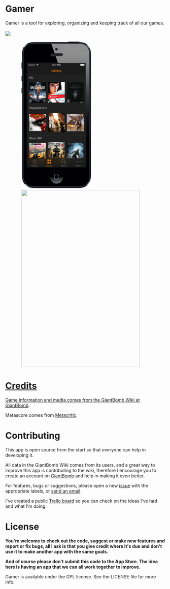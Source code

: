 Gamer
=====

Gamer is a tool for exploring, organizing and keeping track of all our games.
<br><br/>
<a href="https://itunes.apple.com/us/app/gamer-manage-your-games/id683636311?mt=8&uo=4">
<img src="http://development-linkmaker.itunes.awcloud.net//htmlResources/assets/en_us//images/web/linkmaker/badge_appstore-lrg.svg">

<img src="Screenshots/iPhoneLibraryDevice.png" width="220" height="465" hspace="50"/>
<img src="Screenshots/iPadLibraryDevice.png" width="374" height="558" hspace="50"/>


Credits
=====

Game information and media comes from the GiantBomb Wiki at [GiantBomb](http://www.giantbomb.com).

Metascore comes from [Metacritic](http://www.metacritic.com).


Contributing
=====

This app is open source from the start so that everyone can help in developing it.

All data in the GiantBomb Wiki comes from its users, and a great way to improve this app is contributing to the wiki, therefore I encourage you to create an account on [GiantBomb](http://www.giantbomb.com) and help in making it even better.

For features, bugs or suggestions, please open a new [issue](https://github.com/caiomello/gamer/issues) with the appropriate labels, or [send an email](mailto:gamer.app@icloud.com).

I've created a public [Trello board](https://trello.com/b/RlCG5Bxi/gamer) so you can check on the ideas I've had and what I'm doing.


License
=====

**You're welcome to check out the code, suggest or make new features and report or fix bugs, all I ask is that you give credit where it's due and don't use it to make another app with the same goals.**

**And of course please don't submit this code to the App Store. The idea here is having an app that we can all work together to improve.**

Gamer is available under the GPL license. See the LICENSE file for more info.
